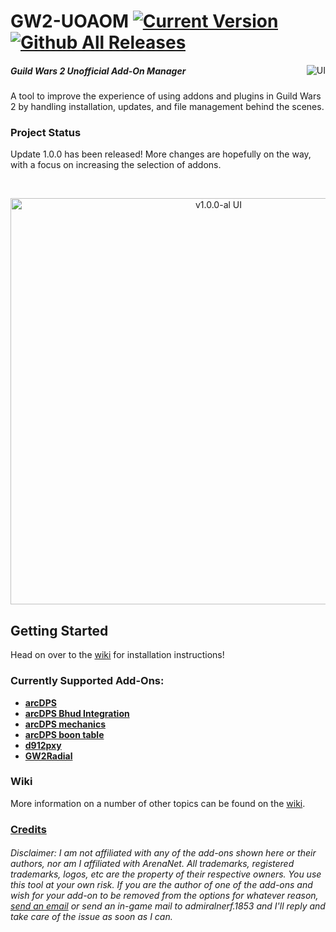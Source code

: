 # GW2-UOAOM [![Current Version](https://img.shields.io/github/release/fmmmlee/GW2-Addon-Manager)](https://github.com/fmmmlee/GW2-Addon-Manager/releases) [![Github All Releases](https://img.shields.io/github/downloads/fmmmlee/GW2-Addon-Manager/total.svg)]() 
<a href="https://ci.appveyor.com/project/fmmmlee/gw2-addon-manager"><img src="https://ci.appveyor.com/api/projects/status/github/fmmmlee/gw2-addon-manager" alt="UI" align="right"/></a>


##### Guild Wars 2 Unofficial Add-On Manager
A tool to improve the experience of using addons and plugins in Guild Wars 2 by handling installation, updates, and file management behind the scenes.

### Project Status

Update 1.0.0 has been released! More changes are hopefully on the way, with a focus on increasing the selection of addons.

&nbsp;

<p align="center">
<img src="https://user-images.githubusercontent.com/30479162/71754682-1563d100-2e3c-11ea-8a38-b6b7b6871c61.jpg" alt="v1.0.0-al UI" width="650"/>
</p>

## Getting Started
Head on over to the [wiki](https://github.com/fmmmlee/GW2-Addon-Manager/wiki) for installation instructions!

### Currently Supported Add-Ons:
- <a href="https://www.deltaconnected.com/arcdps/">**arcDPS**</a>
- <a href="https://github.com/blish-hud/arcdps-bhud">**arcDPS Bhud Integration**</a>
- <a href="https://github.com/MarsEdge/GW2-ArcDPS-Mechanics-Log">**arcDPS mechanics**</a>
- <a href="https://github.com/MarsEdge/GW2-ArcDPS-Boon-Table">**arcDPS boon table**</a>
- <a href="https://github.com/megai2/d912pxy">**d912pxy**</a>
- <a href="https://github.com/gw2-addon-loader/GW2Radial">**GW2Radial**</a>

### Wiki
More information on a number of other topics can be found on the [wiki](https://github.com/fmmmlee/GW2-Addon-Manager/wiki).

### [Credits](https://github.com/fmmmlee/GW2-Addon-Manager/wiki/Credits)

###### Disclaimer: I am not affiliated with any of the add-ons shown here or their authors, nor am I affiliated with ArenaNet. All trademarks, registered trademarks, logos, etc are the property of their respective owners. You use this tool at your own risk. If you are the author of one of the add-ons and wish for your add-on to be removed from the options for whatever reason, <a href="mailto:fmmmlee@gmail.com">send an email</a> or send an in-game mail to admiralnerf.1853 and I'll reply and take care of the issue as soon as I can.
